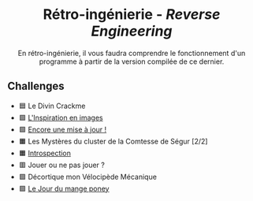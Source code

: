<div align="center">
  <h1>Rétro-ingénierie - <i>Reverse Engineering</i></h1>
  <p>
    En rétro-ingénierie, il vous faudra comprendre le fonctionnement d'un programme à partir de la version compilée de ce dernier.
  </p>
</div>

## Challenges
- 🟦 Le Divin Crackme
- 🟩 [L'Inspiration en images](LInspirationEnImages)
- 🟩 [Encore une mise à jour !](encore-une-mise-a-jour)
- 🟧 Les Mystères du cluster de la Comtesse de Ségur [2/2]
- 🟧 [Introspection](introspection)
- 🟥 Jouer ou ne pas jouer ?
- 🟪 Décortique mon Vélocipède Mécanique
- 🟪 [Le Jour du mange poney](le-jour-du-mange-poney)

